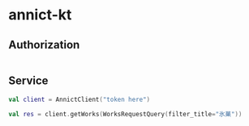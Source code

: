 # annict-kt

## Authorization 
```kotlin
```

## Service

```kotlin
val client = AnnictClient("token here")

val res = client.getWorks(WorksRequestQuery(filter_title="氷菓"))
```
